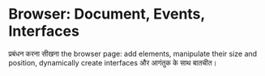 # Browser: Document, Events, Interfaces 

प्रबंधन करना सीखना the browser page: add elements, manipulate their size and position, dynamically create interfaces और आगंतुक के साथ बातचीत।
